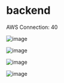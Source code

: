 # backend
AWS Connection:   40

![image](https://user-images.githubusercontent.com/49728020/204131846-e601c358-faea-4f4c-b3a9-8b62214f3dd5.png)

![image](https://user-images.githubusercontent.com/49728020/204131882-a0fd0c8e-2758-4823-abf8-225b001446ed.png)

![image](https://user-images.githubusercontent.com/49728020/204131903-c18da7d7-8ccf-4e3b-8085-346da8c936c9.png)

![image](https://user-images.githubusercontent.com/49728020/204131918-71f52cfc-bce9-45b5-a312-92750eaa2a1a.png)
